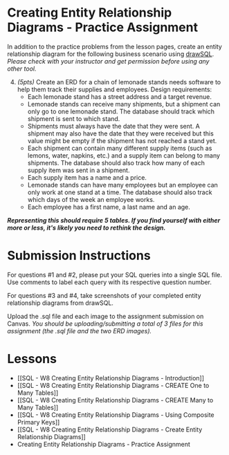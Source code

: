 # Creating Entity Relationship Diagrams - Practice Assignment

In addition to the practice problems from the lesson pages, create an entity relationship diagram for the following business scenario using [drawSQL](https://drawsql.app/). *Please check with your instructor and get permission before using any other tool.*

4. *(5pts)* Create an ERD for a chain of lemonade stands needs software to help them track their supplies and employees. Design requirements:
	- Each lemonade stand has a street address and a target revenue.
	- Lemonade stands can receive many shipments, but a shipment can only go to one lemonade stand. The database should track which shipment is sent to which stand.
	- Shipments must always have the date that they were sent. A shipment may also have the date that they were received but this value might be empty if the shipment has not reached a stand yet.
	- Each shipment can contain many different supply items (such as lemons, water, napkins, etc.) and a supply item can belong to many shipments. The database should also track how many of each supply item was sent in a shipment.
	- Each supply item has a name and a price.
	- Lemonade stands can have many employees but an employee can only work at one stand at a time. The database should also track which days of the week an employee works.
	- Each employee has a first name, a last name and an age.

***Representing this should require 5 tables. If you find yourself with either more or less, it's likely you need to rethink the design.***

# Submission Instructions

For questions #1 and #2, please put your SQL queries into a single SQL file. Use comments to label each query with its respective question number.

For questions #3 and #4, take screenshots of your completed entity relationship diagrams from drawSQL.

Upload the .sql file and each image to the assignment submission on Canvas. *You should be uploading/submitting a total of 3 files for this assignment (the .sql file and the two ERD images).*

# Lessons
- [[SQL - W8 Creating Entity Relationship Diagrams - Introduction]]
- [[SQL - W8 Creating Entity Relationship Diagrams - CREATE One to Many Tables]]
- [[SQL - W8 Creating Entity Relationship Diagrams - CREATE Many to Many Tables]]
- [[SQL - W8 Creating Entity Relationship Diagrams - Using Composite Primary Keys]]
- [[SQL - W8 Creating Entity Relationship Diagrams - Create Entity Relationship Diagrams]]
- Creating Entity Relationship Diagrams - Practice Assignment